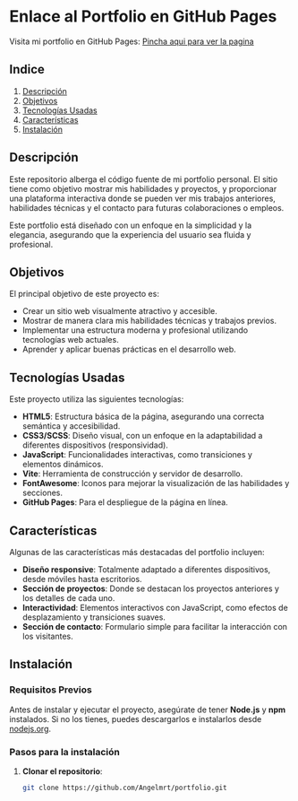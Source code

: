 # Enlace al Portfolio en GitHub Pages
Visita mi portfolio en GitHub Pages: [Pincha aqui para ver la pagina](https://angelmrt.github.io/portfolio/)


## Indice
1. [Descripción](#descripción)
2. [Objetivos](#objetivos)
3. [Tecnologías Usadas](#tecnologías-usadas)
4. [Características](#características)
5. [Instalación](#instalación)

## Descripción
Este repositorio alberga el código fuente de mi portfolio personal. El sitio tiene como objetivo mostrar mis habilidades y proyectos, y proporcionar una plataforma interactiva donde se pueden ver mis trabajos anteriores, habilidades técnicas y el contacto para futuras colaboraciones o empleos.

Este portfolio está diseñado con un enfoque en la simplicidad y la elegancia, asegurando que la experiencia del usuario sea fluida y profesional.

## Objetivos
El principal objetivo de este proyecto es:
- Crear un sitio web visualmente atractivo y accesible.
- Mostrar de manera clara mis habilidades técnicas y trabajos previos.
- Implementar una estructura moderna y profesional utilizando tecnologías web actuales.
- Aprender y aplicar buenas prácticas en el desarrollo web.

## Tecnologías Usadas
Este proyecto utiliza las siguientes tecnologías:
- **HTML5**: Estructura básica de la página, asegurando una correcta semántica y accesibilidad.
- **CSS3/SCSS**: Diseño visual, con un enfoque en la adaptabilidad a diferentes dispositivos (responsividad).
- **JavaScript**: Funcionalidades interactivas, como transiciones y elementos dinámicos.
- **Vite**: Herramienta de construcción y servidor de desarrollo.
- **FontAwesome**: Iconos para mejorar la visualización de las habilidades y secciones.
- **GitHub Pages**: Para el despliegue de la página en línea.

## Características
Algunas de las características más destacadas del portfolio incluyen:
- **Diseño responsive**: Totalmente adaptado a diferentes dispositivos, desde móviles hasta escritorios.
- **Sección de proyectos**: Donde se destacan los proyectos anteriores y los detalles de cada uno.
- **Interactividad**: Elementos interactivos con JavaScript, como efectos de desplazamiento y transiciones suaves.
- **Sección de contacto**: Formulario simple para facilitar la interacción con los visitantes.

## Instalación

### Requisitos Previos
Antes de instalar y ejecutar el proyecto, asegúrate de tener **Node.js** y **npm** instalados. Si no los tienes, puedes descargarlos e instalarlos desde [nodejs.org](https://nodejs.org/).

### Pasos para la instalación

1. **Clonar el repositorio**:
   ```bash
   git clone https://github.com/Angelmrt/portfolio.git
